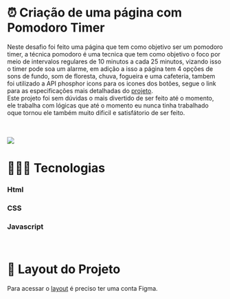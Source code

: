 <h1>⏰ Criação de uma página com Pomodoro Timer</h1>
<p>Neste desafio foi feito uma página que tem como objetivo ser um pomodoro timer, a técnica pomodoro é uma tecnica que tem como objetivo o foco por meio de intervalos regulares de 10 minutos a cada 25 minutos, vizando isso o timer pode soa um alarme, em adição a isso a página tem 4 opções de sons de fundo, som de floresta, chuva, fogueira e uma cafeteria, tambem foi utilizado a API phosphor icons para os icones dos botões, segue o link para as especificações mais detalhadas do <a href="https://efficient-sloth-d85.notion.site/FocusTimer-Vers-o-2-0-2e273fa9212a432eae6b51dda3c69594">projeto</a>.<br>
Este projeto foi sem dúvidas o mais divertido de ser feito até o momento, ele trabalha com lógicas que até o momento eu nunca tinha trabalhado oque tornou ele também muito dificil e satisfátorio de ser feito.</p><br><br>
<img src="https://github.com/ygordarosa/Pomoro_Timer/assets/103258629/d8aa4873-06a1-4444-a643-43b6cc0324dc"></img>

<h1>👨🏻‍💻 Tecnologias</h1>
<h3>Html</h3>
<h3>CSS</h3>
<h3>Javascript</h3><br>

<h1>🎨 Layout do Projeto</h1>
<p>Para acessar o <a href="https://www.figma.com/file/gYGQr5EsZMlE5EqPKjbCtP/Stage-05-Focus-Timer-2.0-Copy?fuid=1240381760415284925">layout</a> é preciso ter uma conta Figma.</p>
